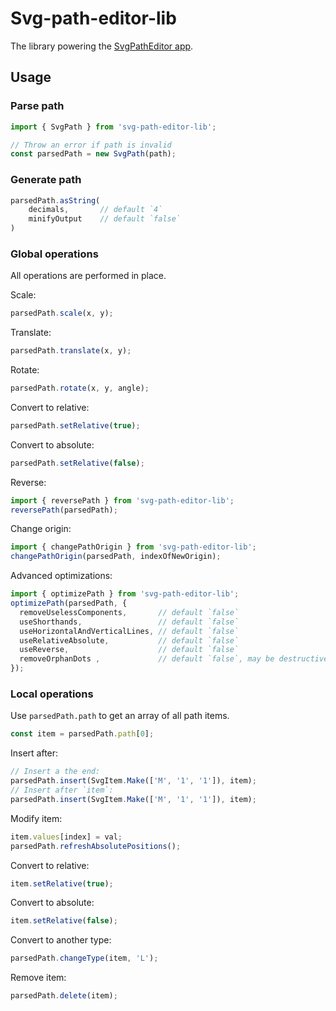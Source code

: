 # Svg-path-editor-lib

The library powering the [SvgPathEditor app](https://yqnn.github.io/svg-path-editor/).

## Usage


### Parse path

```typescript
import { SvgPath } from 'svg-path-editor-lib';

// Throw an error if path is invalid
const parsedPath = new SvgPath(path);
```

### Generate path

```typescript
parsedPath.asString(
    decimals,       // default `4`
    minifyOutput    // default `false`
)
```

### Global operations

All operations are performed in place.

Scale:
```typescript
parsedPath.scale(x, y);
```

Translate:
```typescript
parsedPath.translate(x, y);
```

Rotate:
```typescript
parsedPath.rotate(x, y, angle);
```

Convert to relative:
```typescript
parsedPath.setRelative(true);
```

Convert to absolute:
```typescript
parsedPath.setRelative(false);
```

Reverse:
```typescript
import { reversePath } from 'svg-path-editor-lib';
reversePath(parsedPath);
```

Change origin:
```typescript
import { changePathOrigin } from 'svg-path-editor-lib';
changePathOrigin(parsedPath, indexOfNewOrigin);
```

Advanced optimizations:
```typescript
import { optimizePath } from 'svg-path-editor-lib';
optimizePath(parsedPath, {
  removeUselessComponents,       // default `false`
  useShorthands,                 // default `false`
  useHorizontalAndVerticalLines, // default `false`
  useRelativeAbsolute,           // default `false`
  useReverse,                    // default `false`
  removeOrphanDots ,             // default `false`, may be destructive
});
```


### Local operations

Use `parsedPath.path` to get an array of all path items.
```typescript
const item = parsedPath.path[0];
```

Insert after:
```typescript
// Insert a the end:
parsedPath.insert(SvgItem.Make(['M', '1', '1']), item);
// Insert after `item`:
parsedPath.insert(SvgItem.Make(['M', '1', '1']), item);
```

Modify item:
```typescript
item.values[index] = val;
parsedPath.refreshAbsolutePositions();
```

Convert to relative:
```typescript
item.setRelative(true);
```

Convert to absolute:
```typescript
item.setRelative(false);
```

Convert to another type:
```typescript
parsedPath.changeType(item, 'L');
```

Remove item:
```typescript
parsedPath.delete(item);
```